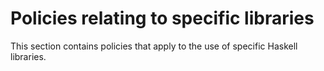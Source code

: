 # Policies relating to specific libraries

This section contains policies that apply to the use of specific Haskell libraries.

<!--
Examples:
* Do not force lens down the throat of consumners
* Use io-sim for IOs
* Use QC for property tests
-->
